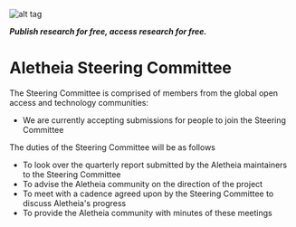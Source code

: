 ![alt tag](https://cloud.githubusercontent.com/assets/24201238/24583976/ced4c43e-179f-11e7-9c40-c0988c346f55.png)

_**Publish research for free, access research for free.**_

# Aletheia Steering Committee

The Steering Committee is comprised of members from the global open access and technology communities:
* We are currently accepting submissions for people to join the Steering Committee

The duties of the Steering Committee will be as follows
* To look over the quarterly report submitted by the Aletheia maintainers to the Steering Committee
* To advise the Aletheia community on the direction of the project
* To meet with a cadence agreed upon by the Steering Committee to discuss Aletheia's progress
* To provide the Aletheia community with minutes of these meetings
